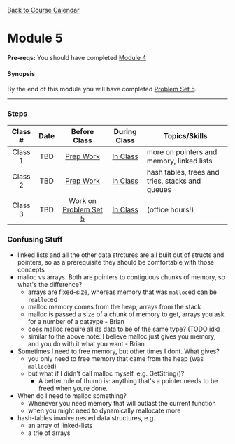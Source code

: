 [Back to Course Calendar](../../..)
# Module 5

**Pre-reqs:** You should have completed [Module 4](../module4)

#### Synopsis 



By the end of this module you will have completed [Problem Set 5](./materials/problem-set).

*** 

### Steps

Class # | Date | Before Class | During Class | Topics/Skills
:------:|:----:|:------------:|:------------:|-----------------------|
Class 1 | TBD | [Prep Work](./materials/class1-prep) | [In Class](./materials/class1) | more on pointers and memory, linked lists |
Class 2 | TBD | [Prep Work](./materials/class2-prep) | [In Class](./materials/class2) | hash tables, trees and tries, stacks and queues |
Class 3 | TBD | Work on [Problem Set 5](./materials/problem-set) | [In Class](./materials/class3) | (office hours!) |



### Confusing Stuff
* linked lists and all the other data strctures are all built out of structs and pointers, so as a prerequisite they should be comfortable with those concepts
* malloc vs arrays. Both are pointers to contiguous chunks of memory, so what's the difference?
  * arrays are fixed-size, whereas memory that was `malloc`ed can be `realloc`ed
  * malloc memory comes from the heap, arrays from the stack
  * malloc is passed a size of a chunk of memory to get, arrays you ask for a number of a dataype - Brian
  * does malloc require all its data to be of the same type? (TODO idk)
   * similar to the above note: I believe malloc just gives you memory, and you do with it what you want - Brian
* Sometimes I need to free memory, but other times I dont. What gives?
  * you only need to free memory that came from the heap (was `malloc`ed)
  * but what if I didn't call malloc myself, e.g. GetString()? 
    * A better rule of thumb is: anything that's a pointer needs to be freed when youre done. 
* When do I need to malloc something? 
  * Whenever you need memory that will outlast the current function
  * when you might need to dynamically reallocate more
* hash-tables involve nested data structures, e.g.
  * an array of linked-lists
  * a trie of arrays
